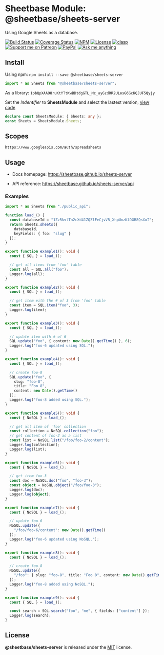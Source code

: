 # Sheetbase Module: @sheetbase/sheets-server

Using Google Sheets as a database.

<!-- <block:header> -->

[![Build Status](https://travis-ci.com/sheetbase/sheets-server.svg?branch=master)](https://travis-ci.com/sheetbase/sheets-server) [![Coverage Status](https://coveralls.io/repos/github/sheetbase/sheets-server/badge.svg?branch=master)](https://coveralls.io/github/sheetbase/sheets-server?branch=master) [![NPM](https://img.shields.io/npm/v/@sheetbase/sheets-server.svg)](https://www.npmjs.com/package/@sheetbase/sheets-server) [![License][license_badge]][license_url] [![clasp][clasp_badge]][clasp_url] [![Support me on Patreon][patreon_badge]][patreon_url] [![PayPal][paypal_donate_badge]][paypal_donate_url] [![Ask me anything][ask_me_badge]][ask_me_url]

<!-- </block:header> -->

## Install

Using npm: `npm install --save @sheetbase/sheets-server`

```ts
import * as Sheets from "@sheetbase/sheets-server";
```

As a library: `1pbQpXAA98ruKtYTtKwBDtdgGTL_Nc_ayGzdRR2ULosG6GcKQJUF5Qyjy`

Set the _Indentifier_ to **SheetsModule** and select the lastest version, [view code](https://script.google.com/d/1pbQpXAA98ruKtYTtKwBDtdgGTL_Nc_ayGzdRR2ULosG6GcKQJUF5Qyjy/edit?usp=sharing).

```ts
declare const SheetsModule: { Sheets: any };
const Sheets = SheetsModule.Sheets;
```

## Scopes

`https://www.googleapis.com/auth/spreadsheets`

## Usage

- Docs homepage: https://sheetbase.github.io/sheets-server

- API reference: https://sheetbase.github.io/sheets-server/api

### Examples

```ts
import * as Sheets from "./public_api";

function load_() {
  const databaseId = "1Zz5kvlTn2cXd41ZQZlFeCjvVR_XhpUnzKlDGB8QsXoI";
  return Sheets.sheets({
    databaseId,
    keyFields: { foo: "slug" }
  });
}

export function example1(): void {
  const { SQL } = load_();

  // get all items from 'foo' table
  const all = SQL.all("foo");
  Logger.log(all);
}

export function example2(): void {
  const { SQL } = load_();

  // get item eith the # of 3 from 'foo' table
  const item = SQL.item("foo", 3);
  Logger.log(item);
}

export function example3(): void {
  const { SQL } = load_();

  // update item with # of 6
  SQL.update("foo", { content: new Date().getTime() }, 6);
  Logger.log("foo-6 updated using SQL.");
}

export function example4(): void {
  const { SQL } = load_();

  // create foo-8
  SQL.update("foo", {
    slug: "foo-8",
    title: "Foo 8",
    content: new Date().getTime()
  });
  Logger.log("foo-8 added using SQL.");
}

export function example5(): void {
  const { NoSQL } = load_();

  // get all item of 'foo' collection
  const collection = NoSQL.collection("foo");
  // get content of foo-2 as a list
  const list = NoSQL.list("/foo/foo-2/content");
  Logger.log(collection);
  Logger.log(list);
}

export function example6(): void {
  const { NoSQL } = load_();

  // get item foo-3
  const doc = NoSQL.doc("foo", "foo-3");
  const object = NoSQL.object("/foo/foo-3");
  Logger.log(doc);
  Logger.log(object);
}

export function example7(): void {
  const { NoSQL } = load_();

  // update foo-6
  NoSQL.update({
    "/foo/foo-6/content": new Date().getTime()
  });
  Logger.log("foo-6 updated using NoSQL.");
}

export function example8(): void {
  const { NoSQL } = load_();

  // create foo-8
  NoSQL.update({
    "/foo": { slug: "foo-8", title: "Foo 8", content: new Date().getTime() }
  });
  Logger.log("foo-8 added using NoSQL.");
}

export function example9(): void {
  const { SQL } = load_();

  const search = SQL.search("foo", "me", { fields: ["content"] });
  Logger.log(search);
}
```

## License

**@sheetbase/sheets-server** is released under the [MIT](https://github.com/sheetbase/sheets-server/blob/master/LICENSE) license.

<!-- <block:footer> -->

[license_badge]: https://img.shields.io/github/license/mashape/apistatus.svg
[license_url]: https://github.com/sheetbase/sheets-server/blob/master/LICENSE
[clasp_badge]: https://img.shields.io/badge/built%20with-clasp-4285f4.svg
[clasp_url]: https://github.com/google/clasp
[patreon_badge]: https://lamnhan.github.io/assets/images/badges/patreon.svg
[patreon_url]: https://www.patreon.com/lamnhan
[paypal_donate_badge]: https://lamnhan.github.io/assets/images/badges/paypal_donate.svg
[paypal_donate_url]: https://www.paypal.me/lamnhan
[ask_me_badge]: https://img.shields.io/badge/ask/me-anything-1abc9c.svg
[ask_me_url]: https://m.me/sheetbase

<!-- </block:footer> -->
